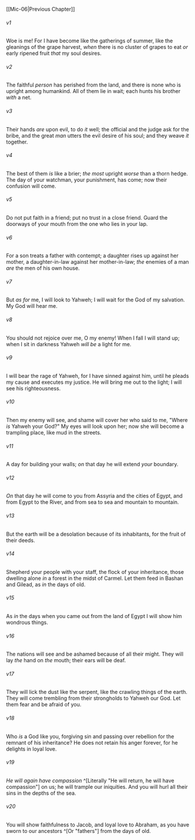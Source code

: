 ﻿---
aliases:
  - Micah 7
---

[[Mic-06|Previous Chapter]]

###### v1
Woe is me! For I have become
like the gatherings of summer,
like the gleanings of the grape harvest,
_when_ there is no cluster of grapes to eat
_or_ early ripened fruit _that_ my soul desires.

###### v2
The faithful _person_ has perished from the land,
and there is none who is upright among humankind.
All of them lie in wait;
each hunts his brother _with_ a net.

###### v3
Their hands _are_ upon evil, to do _it_ well;
the official and the judge ask for the bribe,
and the great _man_ utters the evil desire of his soul;
and they weave _it_ together.

###### v4
The best of them _is_ like a brier;
_the most_ upright _worse_ than a thorn hedge.
The day of your watchman, your punishment, has come;
now their confusion will come.

###### v5
Do not put faith in a friend;
put no trust in a close friend.
Guard the doorways of your mouth
from the one who lies in your lap.

###### v6
For a son treats a father with contempt;
a daughter rises up against her mother,
a daughter-in-law against her mother-in-law;
_the_ enemies of a man _are_ the men of his own house.

###### v7
But _as for_ me, I will look to Yahweh;
I will wait for the God of my salvation.
My God will hear me.

###### v8
You should not rejoice over me, O my enemy!
When I fall I will stand up;
when I sit in darkness
Yahweh _will be_ a light for me.

###### v9
I will bear the rage of Yahweh,
for I have sinned against him,
until he pleads my cause
and executes my justice.
He will bring me out to the light;
I will see his righteousness.

###### v10
Then my enemy will see,
and shame will cover her who said to me,
"Where _is_ Yahweh your God?"
My eyes will look upon her;
now she will become a trampling place,
like mud in the streets.

###### v11
A day for building your walls;
_on_ that day he will extend _your_ boundary.

###### v12
_On_ that day he will come to you
from Assyria and the cities of Egypt,
and from Egypt to the River,
and from sea to sea
and mountain to mountain.

###### v13
But the earth will be a desolation
because of its inhabitants,
for the fruit of their deeds.

###### v14
Shepherd your people with your staff,
the flock of your inheritance,
those dwelling alone _in_ a forest
in the midst of Carmel.
Let them feed in Bashan and Gilead,
as _in_ the days of old.

###### v15
As _in_ the days when you came out
from the land of Egypt
I will show him wondrous things.

###### v16
The nations will see and be ashamed
because of all their might.
They will lay _the_ hand on _the_ mouth;
their ears will be deaf.

###### v17
They will lick the dust like the serpent,
like the crawling things of the earth.
They will come trembling from their strongholds
to Yahweh our God.
Let them fear and be afraid of you.

###### v18
Who _is_ a God like you, forgiving sin
and passing over rebellion for the remnant of his inheritance?
He does not retain his anger forever,
for he delights in loyal love.

###### v19
_He will again have compassion_ ^[Literally "He will return, he will have compassion"] on us;
he will trample our iniquities.
And you will hurl all their sins
in the depths of the sea.

###### v20
You will show faithfulness to Jacob,
and loyal love to Abraham,
as you have sworn to our ancestors ^[Or "fathers"]
from the days of old.